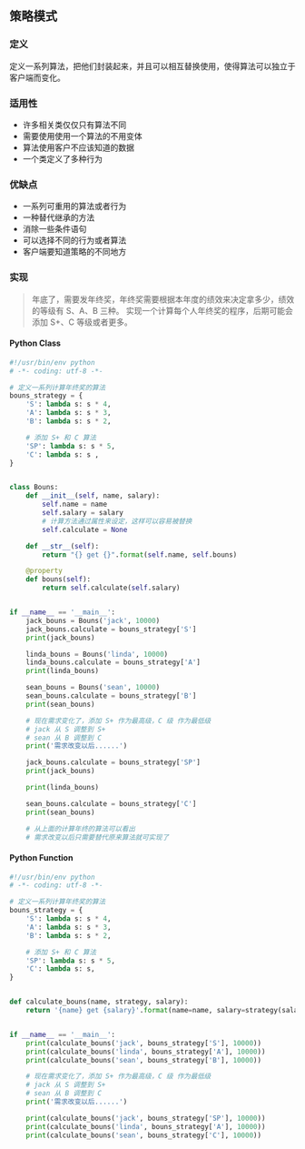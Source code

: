 ## 策略模式

### 定义

定义一系列算法，把他们封装起来，并且可以相互替换使用，使得算法可以独立于客户端而变化。

### 适用性

- 许多相关类仅仅只有算法不同
- 需要使用使用一个算法的不用变体
- 算法使用客户不应该知道的数据
- 一个类定义了多种行为 

### 优缺点

- 一系列可重用的算法或者行为
- 一种替代继承的方法
- 消除一些条件语句
- 可以选择不同的行为或者算法
- 客户端要知道策略的不同地方

### 实现

> 年底了，需要发年终奖，年终奖需要根据本年度的绩效来决定拿多少，绩效的等级有 S、A、B 三种。
> 实现一个计算每个人年终奖的程序，后期可能会添加 S+、C 等级或者更多。

#### Python Class

```python
#!/usr/bin/env python
# -*- coding: utf-8 -*-

# 定义一系列计算年终奖的算法
bouns_strategy = {
    'S': lambda s: s * 4,
    'A': lambda s: s * 3,
    'B': lambda s: s * 2,

    # 添加 S+ 和 C 算法
    'SP': lambda s: s * 5,
    'C': lambda s: s ,
}


class Bouns:
    def __init__(self, name, salary):
        self.name = name
        self.salary = salary
        # 计算方法通过属性来设定，这样可以容易被替换
        self.calculate = None

    def __str__(self):
        return "{} get {}".format(self.name, self.bouns)

    @property
    def bouns(self):
        return self.calculate(self.salary)


if __name__ == '__main__':
    jack_bouns = Bouns('jack', 10000)
    jack_bouns.calculate = bouns_strategy['S']
    print(jack_bouns)

    linda_bouns = Bouns('linda', 10000)
    linda_bouns.calculate = bouns_strategy['A']
    print(linda_bouns)

    sean_bouns = Bouns('sean', 10000)
    sean_bouns.calculate = bouns_strategy['B']
    print(sean_bouns)

    # 现在需求变化了，添加 S+ 作为最高级，C 级 作为最低级
    # jack 从 S 调整到 S+
    # sean 从 B 调整到 C
    print('需求改变以后......')

    jack_bouns.calculate = bouns_strategy['SP']
    print(jack_bouns)

    print(linda_bouns)

    sean_bouns.calculate = bouns_strategy['C']
    print(sean_bouns)

    # 从上面的计算年终的算法可以看出
    # 需求改变以后只需要替代原来算法就可实现了
```

#### Python Function

```python
#!/usr/bin/env python
# -*- coding: utf-8 -*-

# 定义一系列计算年终奖的算法
bouns_strategy = {
    'S': lambda s: s * 4,
    'A': lambda s: s * 3,
    'B': lambda s: s * 2,

    # 添加 S+ 和 C 算法
    'SP': lambda s: s * 5,
    'C': lambda s: s,
}


def calculate_bouns(name, strategy, salary):
    return '{name} get {salary}'.format(name=name, salary=strategy(salary))


if __name__ == '__main__':
    print(calculate_bouns('jack', bouns_strategy['S'], 10000))
    print(calculate_bouns('linda', bouns_strategy['A'], 10000))
    print(calculate_bouns('sean', bouns_strategy['B'], 10000))

    # 现在需求变化了，添加 S+ 作为最高级，C 级 作为最低级
    # jack 从 S 调整到 S+
    # sean 从 B 调整到 C
    print('需求改变以后......')

    print(calculate_bouns('jack', bouns_strategy['SP'], 10000))
    print(calculate_bouns('linda', bouns_strategy['A'], 10000))
    print(calculate_bouns('sean', bouns_strategy['C'], 10000))
```
